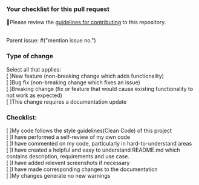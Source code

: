 ### Your checklist for this pull request
🚨Please review the [guidelines for contributing](https://github.com/sanscript-tech/hacking-tools-scripts/issues/130) to this repository.<br><br>

Parent issue: #("mention issue no.")<br>

### Type of change

Select all that applies:<br>
[ ]New feature (non-breaking change which adds functionality)<br>
[ ]Bug fix (non-breaking change which fixes an issue)<br>
[ ]Breaking change (fix or feature that would cause existing functionality to not work as expected)<br>
[ ]This change requires a documentation update<br>

### Checklist:

[ ]My code follows the style guidelines(Clean Code) of this project<br>
[ ]I have performed a self-review of my own code<br>
[ ]I have commented on my code, particularly in hard-to-understand areas<br>
[ ]I have created a helpful and easy to understand README.md which contains description, requirements and use case.<br>
[ ]I have added relevent screenshots if necessary<br>
[ ]I have made corresponding changes to the documentation<br>
[ ]My changes generate no new warnings<br>
